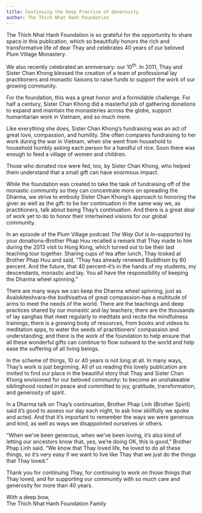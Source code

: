 ```yaml
---
title: Continuing the Deep Practice of Generosity
author: The Thich Nhat Hanh Foundation
---
```


The Thich Nhat Hanh Foundation is so grateful for the opportunity to share space in this publication, which so beautifully honors the rich and transformative life of dear Thay and celebrates 40 years of our beloved Plum Village Monastery.

We also recently celebrated an anniversary: our 10<sup>th</sup>. In 2011, Thay and Sister Chan Khong blessed the creation of a team of professional lay practitioners and monastic liaisons to raise funds to support the work of our growing community.

For the foundation, this was a great honor and a formidable challenge. For half a century, Sister Chan Khong did a masterful job of gathering donations to expand and maintain the monasteries across the globe, support humanitarian work in Vietnam, and so much more.

Like everything she does, Sister Chan Khong’s fundraising was an act of great love, compassion, and humility. She often compares fundraising to her work during the war in Vietnam, when she went from household to household humbly asking each person for a handful of rice. Soon there was enough to feed a village of women and children.

Those who donated rice were fed, too, by Sister Chan Khong, who helped them understand that a small gift can have enormous impact.

While the foundation was created to take the task of fundraising off of the monastic community so they can concentrate more on spreading the Dharma, we strive to embody Sister Chan Khong’s approach to honoring the giver as well as the gift: to be her continuation in the same way we, as practitioners, talk about being Thay’s continuation. And there is a great deal of work yet to do to honor their intertwined visions for our global community.

In an episode of the Plum Village podcast *The Way Out is In*–supported by your donations–Brother Phap Huu recalled a remark that Thay made to him during the 2013 visit to Hong Kong, which turned out to be their last teaching tour together. Sharing cups of tea after lunch, Thay looked at Brother Phap Huu and said, “Thay has already renewed Buddhism by 60 percent. And the future, that 40 percent–it’s in the hands of my students, my descendants, monastic and lay. You all have the responsibility of keeping the Dharma wheel spinning.”

There are many ways we can keep the Dharma wheel spinning, just as Avalokiteshvara–the bodhisattva of great compassion–has a multitude of arms to meet the needs of the world. There are the teachings and deep practices shared by our monastic and lay teachers; there are the thousands of lay sanghas that meet regularly to meditate and recite the mindfulness trainings; there is a growing body of resources, from books and videos to meditation apps, to water the seeds of practitioners’ compassion and understanding; and there is the work of the foundation to help ensure that all these wonderful gifts can continue to flow outward to the world and help ease the suffering of all living beings.

In the scheme of things, 10 or 40 years is not long at all. In many ways, Thay’s work is just beginning. All of us reading this lovely publication are invited to find our place in the beautiful story that Thay and Sister Chan Khong envisioned for our beloved community: to become an unshakeable siblinghood rooted in peace and committed to joy, gratitude, transformation, and generosity of spirit.

In a Dharma talk on Thay’s continuation, Brother Phap Linh (Brother Spirit) said it’s good to assess our day each night, to ask how skillfully we spoke and acted. And that it’s important to remember the ways we were generous and kind, as well as ways we disappointed ourselves or others.

“When we’ve been generous, when we’ve been loving, it’s also kind of letting our ancestors know that, yes, we’re doing OK, this is good,” Brother Phap Linh said. “We know that Thay loved life, he loved to do all these things, so it’s very easy if we want to live like Thay that we just do the things that Thay loved.”

Thank you for continuing Thay, for continuing to work on those things that Thay loved, and for supporting our community with so much care and generosity for more than 40 years.

<p class="signoff"><span class="signoff-lvl-1">With a deep bow,</span><br/>
<span class="signoff-lvl-2">The Thich Nhat Hanh Foundation Family</p>
